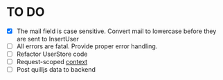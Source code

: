 # TO DO

- [x] The mail field is case sensitive. Convert mail to lowercase before they are sent to InsertUser
- [ ] All errors are fatal. Provide proper error handling.
- [ ] Refactor UserStore code
- [ ] Request-scoped [context](https://www.alexedwards.net/blog/organising-database-access)
- [ ] Post quilljs data to backend
